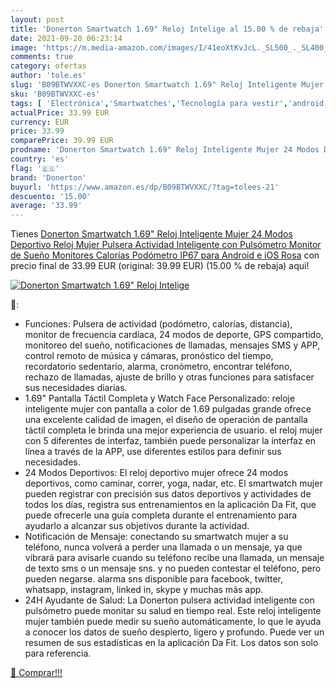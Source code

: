```yaml
---
layout: post
title: 'Donerton Smartwatch 1.69" Reloj Intelige al 15.00 % de rebaja'
date: 2021-09-20 06:23:14
image: 'https://m.media-amazon.com/images/I/41eoXtKvJcL._SL500_._SL400_.jpg'
comments: true
category: ofertas
author: 'tole.es'
slug: 'B09BTWVXXC-es Donerton Smartwatch 1.69" Reloj Inteligente Mujer 24 Modos...'
sku: 'B09BTWVXXC-es'
tags: [ 'Electrónica','Smartwatches','Tecnología para vestir','android','donerton', ]
actualPrice: 33.99 EUR
currency: EUR
price: 33.99
comparePrice: 39.99 EUR
prodname: 'Donerton Smartwatch 1.69" Reloj Inteligente Mujer 24 Modos Deportivo Reloj Mujer Pulsera Actividad Inteligente con Pulsómetro Monitor de Sueño Monitores Calorías Podómetro IP67 para Android e iOS Rosa'
country: 'es'
flag: '🇪🇸'
brand: 'Donerton'
buyurl: 'https://www.amazon.es/dp/B09BTWVXXC/?tag=tolees-21'
descuento: '15.00'
average: '33.99'
---
```


Tienes [Donerton Smartwatch 1.69" Reloj Inteligente Mujer 24 Modos Deportivo Reloj Mujer Pulsera Actividad Inteligente con Pulsómetro Monitor de Sueño Monitores Calorías Podómetro IP67 para Android e iOS Rosa](https://www.amazon.es/dp/B09BTWVXXC/?tag=tolees-21) con precio final de  33.99 EUR (original: 39.99 EUR) (15.00 %  de rebaja) aqui!

[![Donerton Smartwatch 1.69" Reloj Intelige](https://m.media-amazon.com/images/I/41eoXtKvJcL._SL500_._SL400_.jpg)](https://www.amazon.es/dp/B09BTWVXXC/?tag=tolees-21)

🔎:

- Funciones: Pulsera de actividad (podómetro, calorías, distancia), monitor de frecuencia cardíaca, 24 modos de deporte, GPS compartido, monitoreo del sueño, notificaciones de llamadas, mensajes SMS y APP, control remoto de música y cámaras, pronóstico del tiempo, recordatorio sedentario, alarma, cronómetro, encontrar teléfono, rechazo de llamadas, ajuste de brillo y otras funciones para satisfacer sus necesidades diarias.
- 1.69" Pantalla Táctil Completa y Watch Face Personalizado: reloje inteligente mujer con pantalla a color de 1.69 pulgadas grande ofrece una excelente calidad de imagen, el diseño de operación de pantalla táctil completa le brinda una mejor experiencia de usuario. el reloj mujer con 5 diferentes de interfaz, también puede personalizar la interfaz en línea a través de la APP, use diferentes estilos para definir sus necesidades.
- 24 Modos Deportivos: El reloj deportivo mujer ofrece 24 modos deportivos, como caminar, correr, yoga, nadar, etc. El smartwatch mujer pueden registrar con precisión sus datos deportivos y actividades de todos los días, registra sus entrenamientos en la aplicación Da Fit, que puede ofrecerle una guía completa durante el entrenamiento para ayudarlo a alcanzar sus objetivos durante la actividad.
- Notificación de Mensaje: conectando su smartwatch mujer a su teléfono, nunca volverá a perder una llamada o un mensaje, ya que vibrará para avisarle cuando su teléfono recibe una llamada, un mensaje de texto sms o un mensaje sns. y no pueden contestar el teléfono, pero pueden negarse. alarma sns disponible para facebook, twitter, whatsapp, instagram, linked in, skype y muchas más app.
- 24H Ayudante de Salud: La Donerton pulsera actividad inteligente con pulsómetro puede monitar su salud en tiempo real. Este reloj inteligente mujer también puede medir su sueño automáticamente, lo que le ayuda a conocer los datos de sueño despierto, ligero y profundo. Puede ver un resumen de sus estadísticas en la aplicación Da Fit. Los datos son solo para referencia.

[🛒 Comprar!!!](https://www.amazon.es/dp/B09BTWVXXC/?tag=tolees-21)
